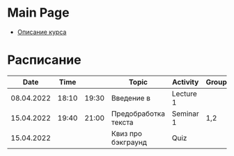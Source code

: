 # Main Page

* [Описание курса](course_description.md)

# Расписание
| Date       | Time  |       | Topic                                                                                                                                                        | Activity   | Group |
|------------|-------|-------|--------------------------------------------------------------------------------------------------------------------------------------------------------------|------------|-------|
| 08.04.2022 | 18:10 | 19:30 | Введение в | Lecture 1  |       |
| 15.04.2022 | 19:40 | 21:00 | Предобработка текста | Seminar 1 | 1,2 |
| 15.04.2022 |       |       | Квиз про бэкграунд| Quiz       |       |
